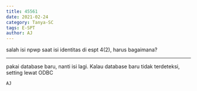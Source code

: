 ```yaml
---
title: 45561
date: 2021-02-24
category: Tanya-SC
tags: E-SPT
author: AJ
---
```


salah isi npwp saat isi identitas di espt 4(2), harus bagaimana?

---

pakai database baru, nanti isi lagi. Kalau database baru tidak terdeteksi, setting lewat ODBC

`AJ`
